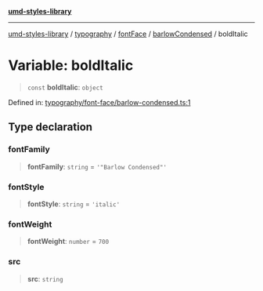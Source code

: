 [**umd-styles-library**](../../../../../../README.md)

***

[umd-styles-library](../../../../../../modules.md) / [typography](../../../../../README.md) / [fontFace](../../../README.md) / [barlowCondensed](../README.md) / boldItalic

# Variable: boldItalic

> `const` **boldItalic**: `object`

Defined in: [typography/font-face/barlow-condensed.ts:1](https://github.com/UMD-Digital/design-system/blob/8021d9898368f604bce452fe4dde6fae3a0578fd/packages/styles/source/typography/font-face/barlow-condensed.ts#L1)

## Type declaration

### fontFamily

> **fontFamily**: `string` = `'"Barlow Condensed"'`

### fontStyle

> **fontStyle**: `string` = `'italic'`

### fontWeight

> **fontWeight**: `number` = `700`

### src

> **src**: `string`

